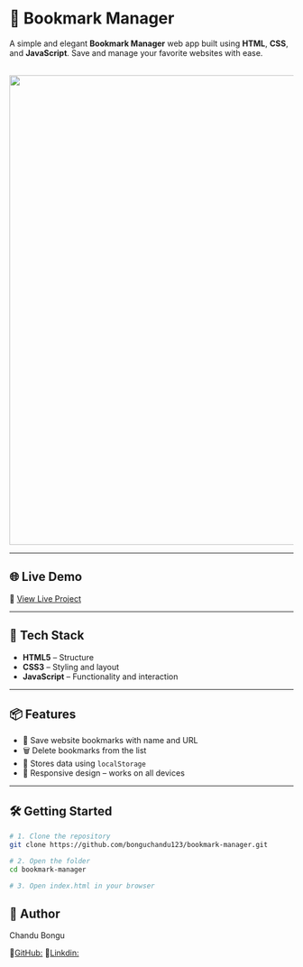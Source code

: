 # 🔖 Bookmark Manager


A simple and elegant **Bookmark Manager** web app built using **HTML**, **CSS**, and **JavaScript**. Save and manage your favorite websites with ease.

<div align="center">
  <br />
  <a href="https://htmlproj-m4p5.vercel.app/" target="_blank">


 <img width="1903" height="833" alt="Image" src="https://github.com/user-attachments/assets/d10a21cd-9e27-4a00-ade2-19df6149d414" />
  </a>
  <br />
</div>

---

## 🌐 Live Demo

🔗 [View Live Project](https://htmlproj-m4p5.vercel.app/) <!-- Replace with your real link -->

---

## 🚀 Tech Stack

- **HTML5** – Structure
- **CSS3** – Styling and layout
- **JavaScript** – Functionality and interaction

---

## 📦 Features

- 🔗 Save website bookmarks with name and URL
- 🗑️ Delete bookmarks from the list
- 💾 Stores data using `localStorage`
- 📱 Responsive design – works on all devices

---

## 🛠️ Getting Started

```bash
# 1. Clone the repository
git clone https://github.com/bonguchandu123/bookmark-manager.git

# 2. Open the folder
cd bookmark-manager

# 3. Open index.html in your browser

```



## 👤 Author
Chandu Bongu

🔗[GitHub:](https://github.com/bonguchandu123)
🔗[Linkdin:](https://www.linkedin.com/in/bongu-chandu-a29a02322/)

